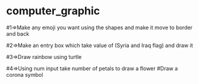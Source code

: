 # computer_graphic
#1=>Make any emoji you want using the shapes and make it move to border and back 


#2=>Make an entry box which take value of (Syria and Iraq flag) and draw it 


#3=>Draw rainbow using turtle 


#4=>Using num input take number of petals to draw a flower 
#Draw a corona symbol

